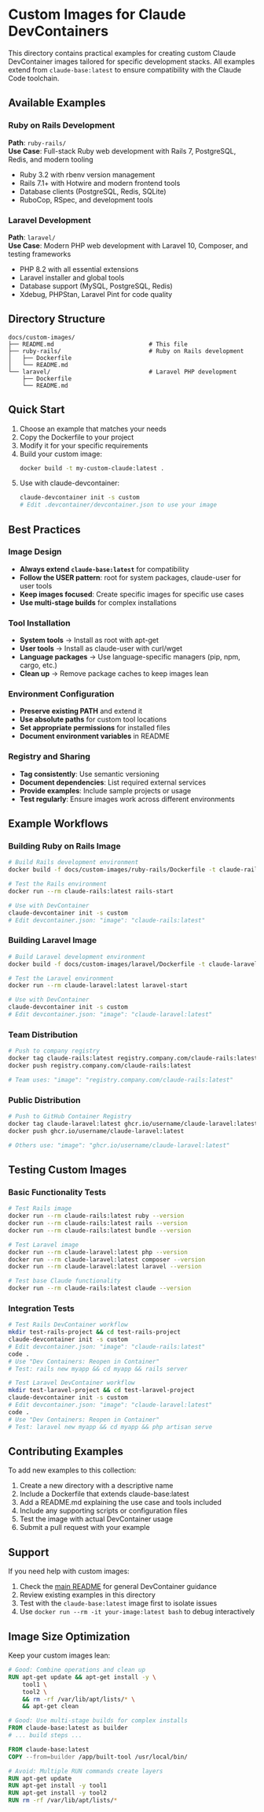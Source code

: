 # Custom Images for Claude DevContainers

This directory contains practical examples for creating custom Claude DevContainer images tailored for specific development stacks. All examples extend from `claude-base:latest` to ensure compatibility with the Claude Code toolchain.

## Available Examples

### Ruby on Rails Development
**Path**: `ruby-rails/`  
**Use Case**: Full-stack Ruby web development with Rails 7, PostgreSQL, Redis, and modern tooling
- Ruby 3.2 with rbenv version management
- Rails 7.1+ with Hotwire and modern frontend tools
- Database clients (PostgreSQL, Redis, SQLite)
- RuboCop, RSpec, and development tools

### Laravel Development  
**Path**: `laravel/`  
**Use Case**: Modern PHP web development with Laravel 10, Composer, and testing frameworks
- PHP 8.2 with all essential extensions
- Laravel installer and global tools
- Database support (MySQL, PostgreSQL, Redis)
- Xdebug, PHPStan, Laravel Pint for code quality

## Directory Structure

```
docs/custom-images/
├── README.md                           # This file
├── ruby-rails/                         # Ruby on Rails development
│   ├── Dockerfile
│   └── README.md
└── laravel/                            # Laravel PHP development
    ├── Dockerfile
    └── README.md
```

## Quick Start

1. Choose an example that matches your needs
2. Copy the Dockerfile to your project
3. Modify it for your specific requirements
4. Build your custom image:
   ```bash
   docker build -t my-custom-claude:latest .
   ```
5. Use with claude-devcontainer:
   ```bash
   claude-devcontainer init -s custom
   # Edit .devcontainer/devcontainer.json to use your image
   ```

## Best Practices

### Image Design
- **Always extend `claude-base:latest`** for compatibility
- **Follow the USER pattern**: root for system packages, claude-user for user tools
- **Keep images focused**: Create specific images for specific use cases
- **Use multi-stage builds** for complex installations

### Tool Installation
- **System tools** → Install as root with apt-get
- **User tools** → Install as claude-user with curl/wget
- **Language packages** → Use language-specific managers (pip, npm, cargo, etc.)
- **Clean up** → Remove package caches to keep images lean

### Environment Configuration
- **Preserve existing PATH** and extend it
- **Use absolute paths** for custom tool locations
- **Set appropriate permissions** for installed files
- **Document environment variables** in README

### Registry and Sharing
- **Tag consistently**: Use semantic versioning
- **Document dependencies**: List required external services
- **Provide examples**: Include sample projects or usage
- **Test regularly**: Ensure images work across different environments

## Example Workflows

### Building Ruby on Rails Image
```bash
# Build Rails development environment
docker build -f docs/custom-images/ruby-rails/Dockerfile -t claude-rails:latest .

# Test the Rails environment
docker run --rm claude-rails:latest rails-start

# Use with DevContainer
claude-devcontainer init -s custom
# Edit devcontainer.json: "image": "claude-rails:latest"
```

### Building Laravel Image  
```bash
# Build Laravel development environment
docker build -f docs/custom-images/laravel/Dockerfile -t claude-laravel:latest .

# Test the Laravel environment
docker run --rm claude-laravel:latest laravel-start

# Use with DevContainer
claude-devcontainer init -s custom
# Edit devcontainer.json: "image": "claude-laravel:latest"
```

### Team Distribution
```bash
# Push to company registry
docker tag claude-rails:latest registry.company.com/claude-rails:latest
docker push registry.company.com/claude-rails:latest

# Team uses: "image": "registry.company.com/claude-rails:latest"
```

### Public Distribution
```bash
# Push to GitHub Container Registry
docker tag claude-laravel:latest ghcr.io/username/claude-laravel:latest
docker push ghcr.io/username/claude-laravel:latest

# Others use: "image": "ghcr.io/username/claude-laravel:latest"
```

## Testing Custom Images

### Basic Functionality Tests
```bash
# Test Rails image
docker run --rm claude-rails:latest ruby --version
docker run --rm claude-rails:latest rails --version
docker run --rm claude-rails:latest bundle --version

# Test Laravel image  
docker run --rm claude-laravel:latest php --version
docker run --rm claude-laravel:latest composer --version
docker run --rm claude-laravel:latest laravel --version

# Test base Claude functionality
docker run --rm claude-rails:latest claude --version
```

### Integration Tests
```bash
# Test Rails DevContainer workflow
mkdir test-rails-project && cd test-rails-project
claude-devcontainer init -s custom
# Edit devcontainer.json: "image": "claude-rails:latest"
code .
# Use "Dev Containers: Reopen in Container"
# Test: rails new myapp && cd myapp && rails server

# Test Laravel DevContainer workflow  
mkdir test-laravel-project && cd test-laravel-project
claude-devcontainer init -s custom
# Edit devcontainer.json: "image": "claude-laravel:latest"  
code .
# Use "Dev Containers: Reopen in Container"
# Test: laravel new myapp && cd myapp && php artisan serve
```

## Contributing Examples

To add new examples to this collection:

1. Create a new directory with a descriptive name
2. Include a Dockerfile that extends claude-base:latest
3. Add a README.md explaining the use case and tools included
4. Include any supporting scripts or configuration files
5. Test the image with actual DevContainer usage
6. Submit a pull request with your example

## Support

If you need help with custom images:

1. Check the [main README](../../tools/claude-devcontainer/README.md) for general DevContainer guidance
2. Review existing examples in this directory
3. Test with the `claude-base:latest` image first to isolate issues
4. Use `docker run --rm -it your-image:latest bash` to debug interactively

## Image Size Optimization

Keep your custom images lean:

```dockerfile
# Good: Combine operations and clean up
RUN apt-get update && apt-get install -y \
    tool1 \
    tool2 \
    && rm -rf /var/lib/apt/lists/* \
    && apt-get clean

# Good: Use multi-stage builds for complex installs
FROM claude-base:latest as builder
# ... build steps ...

FROM claude-base:latest
COPY --from=builder /app/built-tool /usr/local/bin/
```

```dockerfile
# Avoid: Multiple RUN commands create layers
RUN apt-get update
RUN apt-get install -y tool1
RUN apt-get install -y tool2
RUN rm -rf /var/lib/apt/lists/*
```